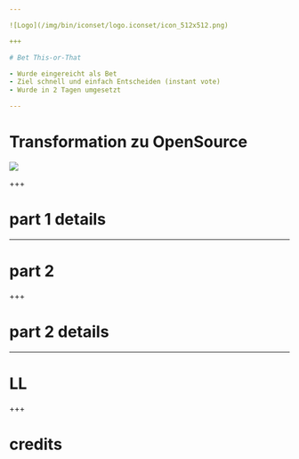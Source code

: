 ```yaml
---

![Logo](/img/bin/iconset/logo.iconset/icon_512x512.png)

+++

# Bet This-or-That

- Wurde eingereicht als Bet
- Ziel schnell und einfach Entscheiden (instant vote)
- Wurde in 2 Tagen umgesetzt

---
```


# Transformation zu OpenSource

![](http://pngimg.com/uploads/github/github_PNG20.png) 

+++

# part 1 details

---

# part 2

+++

# part 2 details

---

# LL

+++

# credits
